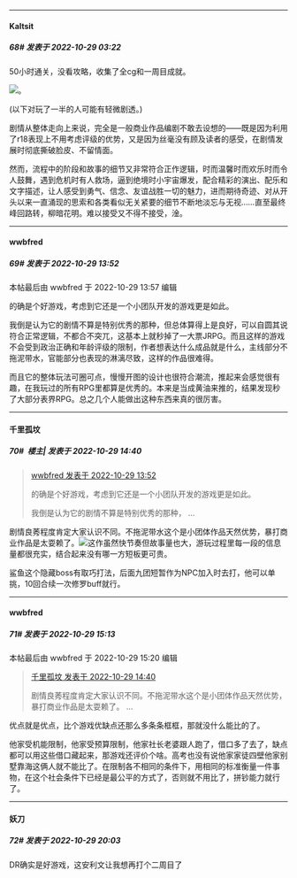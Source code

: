

*****

####  Kaltsit  
##### 68#       发表于 2022-10-29 03:22

50小时通关，没看攻略，收集了全cg和一周目成就。

<img src="https://static.saraba1st.com/image/smiley/face2017/091.png" referrerpolicy="no-referrer">。

(以下对玩了一半的人可能有轻微剧透。)

剧情从整体走向上来说，完全是一般商业作品编剧不敢去设想的——既是因为利用了r18表现上不用考虑评级的优势，又是因为丝毫没有顾及读者的感受，在剧情发展时彻底撕破脸皮、不留情面。

然而，流程中的阶段和故事的细节又非常符合正作逻辑，时而温馨时而欢乐时而令人鼓舞，遇到危机时有人救场，逼到绝境时小宇宙爆发，配合精彩的演出、配乐和文字描述，让人感受到勇气、信念、友谊战胜一切的魅力，进而期待奇迹、对从开头以来一直涌现的思索和各类看似无关紧要的细节不断地淡忘与无视……直至最终峰回路转，柳暗花明。难以接受又不得不接受，淦。



*****

####  wwbfred  
##### 69#       发表于 2022-10-29 13:52

 本帖最后由 wwbfred 于 2022-10-29 13:57 编辑 

的确是个好游戏，考虑到它还是一个小团队开发的游戏更是如此。

我倒是认为它的剧情不算是特别优秀的那种，但总体算得上是良好，可以自圆其说符合正常逻辑，不都合不突兀，这基本上就秒掉了一大票JRPG。而且这样的游戏不会受到政治正确和年龄评级的限制，作者想表达什么成品就是什么，主线部分不拖泥带水，官能部分也表现的淋漓尽致，这样的作品很难得。

而且它的整体玩法可圈可点，慢慢开图的设计也很符合潮流，推起来会感觉很有趣，在我玩过的所有RPG里都算是优秀的。本来是当成黄油来推的，结果发现秒了大部分表界RPG。总之几个人能做出这种东西来真的很厉害。



*****

####  千里孤坟  
##### 70#         楼主| 发表于 2022-10-29 14:40

<blockquote><a href="httphttps://bbs.saraba1st.com/2b/forum.php?mod=redirect&amp;goto=findpost&amp;pid=58162172&amp;ptid=2100943" target="_blank">wwbfred 发表于 2022-10-29 13:52</a>

的确是个好游戏，考虑到它还是一个小团队开发的游戏更是如此。

我倒是认为它的剧情不算是特别优秀的那种， ...</blockquote>
剧情良莠程度肯定大家认识不同。不拖泥带水这个是小团体作品天然优势，暴打商业作品是太耍赖了。<img src="https://static.saraba1st.com/image/smiley/carton2017/096.gif" referrerpolicy="no-referrer">这作虽然快节奏但故事量也大，游玩过程里每一段的信息量都很充实，结合起来没有哪一方短板更可贵。

鲨鱼这个隐藏boss有取巧打法，后面九团短暂作为NPC加入时去打，他可以单挑，10回合续一次修罗buff就行。



*****

####  wwbfred  
##### 71#       发表于 2022-10-29 15:13

 本帖最后由 wwbfred 于 2022-10-29 15:20 编辑 
<blockquote><a href="httphttps://bbs.saraba1st.com/2b/forum.php?mod=redirect&amp;goto=findpost&amp;pid=58162972&amp;ptid=2100943" target="_blank">千里孤坟 发表于 2022-10-29 14:40</a>

剧情良莠程度肯定大家认识不同。不拖泥带水这个是小团体作品天然优势，暴打商业作品是太耍赖了。 ...</blockquote>优点就是优点，比个游戏优缺点还那么多条条框框，那就没什么能比的了。

他家受机能限制，他家受预算限制，他家社长老婆跟人跑了，借口多了去了，缺点都可以用这些借口藏起来，那游戏还评价个啥。高考也没有说他家家徒四壁他家别墅靠海这俩人就不能比了。在限制各不相同的条件下，用相同的标准衡量一件事物，在这个社会条件下已经是最公平的方式了，否则就不用比了，拼钞能力就行了。



*****

####  妖刀  
##### 72#       发表于 2022-10-29 20:03

DR确实是好游戏，这安利文让我想再打个二周目了

